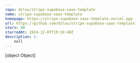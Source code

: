 ```yaml
---
repo: dzlau/stripe-supabase-saas-template
name: stripe-supabase-saas-template
homepage: https://stripe-supabase-saas-template.vercel.app
url: https://github.com/dzlau/stripe-supabase-saas-template
stars: 60
starredAt: 2024-12-07T19:16:40Z
description: |-
    null
---
```


[object Object]
